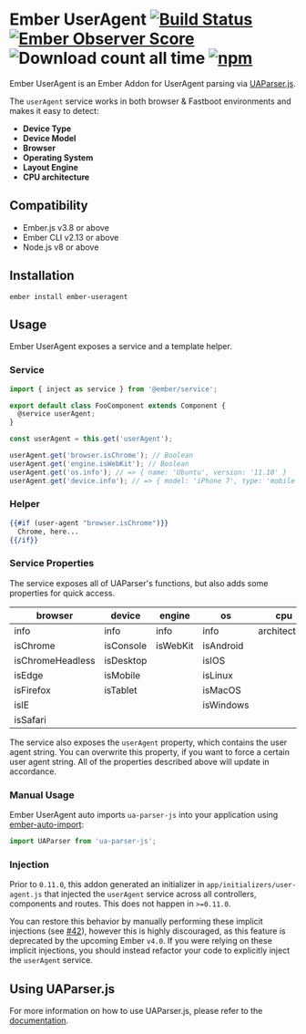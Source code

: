 Ember UserAgent [![Build Status](https://travis-ci.org/willviles/ember-useragent.svg)](https://travis-ci.org/willviles/ember-useragent) [![Ember Observer Score](http://emberobserver.com/badges/ember-useragent.svg)](http://emberobserver.com/addons/ember-useragent) ![Download count all time](https://img.shields.io/npm/dt/ember-useragent.svg) [![npm](https://img.shields.io/npm/v/ember-useragent.svg)](https://www.npmjs.com/package/ember-useragent)
======

Ember UserAgent is an Ember Addon for UserAgent parsing via [UAParser.js](https://github.com/faisalman/ua-parser-js).

The `userAgent` service works in both browser & Fastboot environments and makes it easy to detect:

* **Device Type**
* **Device Model**
* **Browser**
* **Operating System**
* **Layout Engine**
* **CPU architecture**


Compatibility
------------------------------------------------------------------------------

* Ember.js v3.8 or above
* Ember CLI v2.13 or above
* Node.js v8 or above


Installation
------------------------------------------------------------------------------

```
ember install ember-useragent
```

## Usage

Ember UserAgent exposes a service and a template helper.

### Service

```javascript
import { inject as service } from '@ember/service';

export default class FooComponent extends Component {
  @service userAgent;
}
```

```javascript
const userAgent = this.get('userAgent');

userAgent.get('browser.isChrome'); // Boolean
userAgent.get('engine.isWebKit'); // Boolean
userAgent.get('os.info'); // => { name: 'Ubuntu', version: '11.10' }
userAgent.get('device.info'); // => { model: 'iPhone 7', type: 'mobile', vendor: 'Apple'}
```

### Helper

```handlebars
{{#if (user-agent "browser.isChrome")}}
  Chrome, here...
{{/if}}
```

### Service Properties

The service exposes all of UAParser's functions, but also adds some properties for quick access.

| browser          | device    | engine   | os        | cpu          |
|------------------|-----------|----------|-----------|--------------|
| info             | info      | info     | info      | architecture |
| isChrome         | isConsole | isWebKit | isAndroid |              |
| isChromeHeadless | isDesktop |          | isIOS     |              |
| isEdge           | isMobile  |          | isLinux   |              |
| isFirefox        | isTablet  |          | isMacOS   |              |
| isIE             |           |          | isWindows |              |
| isSafari         |           |          |           |              |

The service also exposes the `userAgent` property, which contains the user agent string.
You can overwrite this property, if you want to force a certain user agent string.
All of the properties described above will update in accordance.

### Manual Usage

Ember UserAgent auto imports `ua-parser-js` into your application using [ember-auto-import](https://github.com/ef4/ember-auto-import):

```js
import UAParser from 'ua-parser-js';
```

### Injection

Prior to `0.11.0`, this addon generated an initializer in `app/initializers/user-agent.js` that injected the `userAgent` service across all controllers, components and routes. This does not happen in `>=0.11.0`.

You can restore this behavior by manually performing these implicit injections (see [#42](https://github.com/willviles/ember-useragent/pull/42)), however this is highly discouraged, as this feature is deprecated by the upcoming Ember `v4.0`. If you were relying on these implicit injections, you should instead refactor your code to explicitly inject the `userAgent` service.

## Using UAParser.js

For more information on how to use UAParser.js, please refer to the [documentation](https://github.com/faisalman/ua-parser-js#methods).

